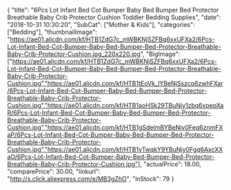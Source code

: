{
	"title": "6Pcs Lot Infant Bed Cot Bumper Baby Bed Bumper Bed Protector Breathable Baby Crib Protector Cushion Toddler Bedding Supplies",
	"date": "2018-10-31 10:30:20",
	"SubCat": ["Mother & Kids"],
	"categories": ["Bedding"],
	"thumbnailImage": "https://ae01.alicdn.com/kf/HTB1ZdG7c_mWBKNjSZFBq6xxUFXa2/6Pcs-Lot-Infant-Bed-Cot-Bumper-Baby-Bed-Bumper-Bed-Protector-Breathable-Baby-Crib-Protector-Cushion.jpg_220x220.jpg",
	"BigImage": ["https://ae01.alicdn.com/kf/HTB1ZdG7c_mWBKNjSZFBq6xxUFXa2/6Pcs-Lot-Infant-Bed-Cot-Bumper-Baby-Bed-Bumper-Bed-Protector-Breathable-Baby-Crib-Protector-Cushion.jpg","https://ae01.alicdn.com/kf/HTB1tEoVk_lYBeNjSszcq6zwhFXar/6Pcs-Lot-Infant-Bed-Cot-Bumper-Baby-Bed-Bumper-Bed-Protector-Breathable-Baby-Crib-Protector-Cushion.jpg","https://ae01.alicdn.com/kf/HTB1aoHSk29TBuNjy1zbq6xpepXaR/6Pcs-Lot-Infant-Bed-Cot-Bumper-Baby-Bed-Bumper-Bed-Protector-Breathable-Baby-Crib-Protector-Cushion.jpg","https://ae01.alicdn.com/kf/HTB1gSdelmBYBeNjy0Feq6znmFXaP/6Pcs-Lot-Infant-Bed-Cot-Bumper-Baby-Bed-Bumper-Bed-Protector-Breathable-Baby-Crib-Protector-Cushion.jpg","https://ae01.alicdn.com/kf/HTB1yTwqkY9YBuNjy0Fgq6AxcXXaO/6Pcs-Lot-Infant-Bed-Cot-Bumper-Baby-Bed-Bumper-Bed-Protector-Breathable-Baby-Crib-Protector-Cushion.jpg"],
	"actualPrice": 18.00,
	"comparePrice": 30.00,
	"linkurl": "http://s.click.aliexpress.com/e/MB3gZhO",
	"inStock": 79
}
